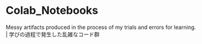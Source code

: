 # Colab_Notebooks

Messy artifacts produced in the process of my trials and errors for learning. | 学びの過程で発生した乱雑なコード群
